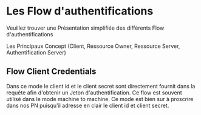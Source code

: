 # Les Flow d'authentifications
Veuillez trouver une Présentation simplifiée des différents Flow d'authentifications

Les Principaux Concept (Client, Ressource Owner, Ressource Server, Authentification Server)

## Flow Client Credentials 
Dans ce mode le client id et le client secret sont directement fournit dans la requête afin d'obtenir un Jeton d'authentification.
Ce flow est souvent utilisé dans le mode machine to machine.
Ce mode est bien sur à proscrire dans nos PN puisqu'il adresse en clair le client id et client secret.



